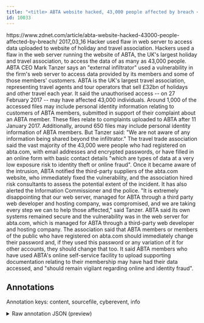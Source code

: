```yaml
---
title: "<title> ABTA website hacked, 43,000 people affected by breach </title>"
id: 10033
---
```


<title> ABTA website hacked, 43,000 people affected by breach </title>
<source> https://www.zdnet.com/article/abta-website-hacked-43000-people-affected-by-breach/ </source>
<date> 2017_03_16 </date>
<text>
Hacker used flaw in web server to access data uploaded to website of holiday and travel association.
Hackers used a flaw in the web server running the website of ABTA, the UK's largest holiday and travel association, to access the data of as many as 43,000 people.
ABTA CEO Mark Tanzer says an "external infiltrator" used a vulnerability in the firm's web server to access data provided by its members and some of those members' customers.
ABTA is the UK's largest travel association, representing travel agents and tour operators that sell £32bn of holidays and other travel each year.
It said the unauthorised access -- on 27 February 2017 -- may have affected 43,000 individuals. Around 1,000 of the accessed files may include personal identity information relating to customers of ABTA members, submitted in support of their complaint about an ABTA member. These files relate to complaints uploaded to ABTA after 11 January 2017. Additionally, around 650 files may include personal identity information of ABTA members. But Tanzer said: "We are not aware of any information being shared beyond the infiltrator."
The travel trade association said the vast majority of the 43,000 were people who had registered on abta.com, with email addresses and encrypted passwords, or have filled in an online form with basic contact details "which are types of data at a very low exposure risk to identity theft or online fraud".
Once it became aware of the intrusion, ABTA notified the third-party suppliers of the abta.com website, who immediately fixed the vulnerability, and the association hired risk consultants to assess the potential extent of the incident.
It has also alerted the Information Commissioner and the police.
"It is extremely disappointing that our web server, managed for ABTA through a third party web developer and hosting company, was compromised, and we are taking every step we can to help those affected," said Tanzer.
ABTA said its own systems remained secure and the vulnerability was in the web server for abta.com, which is managed for ABTA through a third-party web developer and hosting company.
The association said that ABTA members or members of the public who have registered on abta.com should immediately change their password and, if they used this password or any variation of it for other accounts, they should change that too. It said ABTA members who have used ABTA's online self-service facility to upload supporting documentation relating to their membership may have had their data accessed, and "should remain vigilant regarding online and identity fraud".
</text>



## Annotations

Annotation keys: content, sourcefile, cyberevent, info

<details>
<summary>Raw annotation JSON (preview)</summary>

```json
{
  "content": "Hacker used flaw in web server to access data uploaded to website of holiday and travel association. Hackers used a flaw in the web server running the website of ABTA, the UK's largest holiday and travel association, to access the data of as many as 43,000 people. ABTA CEO Mark Tanzer says an \"external infiltrator\" used a vulnerability in the firm's web server to access data provided by its members and some of those members' customers. ABTA is the UK's largest travel association, representing travel agents and tour operators that sell \u00a332bn of holidays and other travel each year. It said the unauthorised access -- on 27 February 2017 -- may have affected 43,000 individuals. Around 1,000 of the accessed files may include personal identity information relating to customers of ABTA members, submitted in support of their complaint about an ABTA member. These files relate to complaints uploaded to ABTA after 11 January 2017. Additionally, around 650 files may include personal identity information of ABTA members. But Tanzer said: \"We are not aware of any information being shared beyond the infiltrator.\" The travel trade association said the vast majority of the 43,000 were people who had registered on abta.com, with email addresses and encrypted passwords, or have filled in an online form with basic contact details \"which are types of data at a very low exposure risk to identity theft or online fraud\". Once it became aware of the intrusion, ABTA notified the third-party suppliers of the abta.com website, who immediately fixed the vulnerability, and the association hired risk consultants to assess the potential extent of the incident. It has also alerted the Information Commissioner and the police. \"It is extremely disappointing that our web server, managed for ABTA through a third party web developer and hosting company, was compromised, and we are taking every step we can to help those affected,\" said Tanzer. ABTA said its own systems remained secure and the vulnerability was in the web server for abta.com, which is managed for ABTA through a third-party web developer and hosting company. The association said that ABTA members or members of the public who have registered on abta.com should immediately change their password and, if they used this password or any variation of it for other accounts, they should change that too. It said ABTA members who have used ABTA's online self-service facility to upload supporting documentation relating to their membership may have had their data accessed, and \"should remain vigilant regarding online and identity fraud\".",
  "sourcefile": "10033.txt",
  "cyberevent": {
    "hopper": [
      {
        "index": 0,
        "relation": "Same",
        "events": [
          {
            "index": "E1",
            "type": "Attack",
            "realis": "Actual",
            "nugget": {
              "startOffset": 34,
              "index": "T1",
              "endOffset": 40,
              "text": "access"
            },
            "argument": [
              {
                "index": "T5",
                "external_reference": {
                  "wikidataid": "Q21263946"
                },
                "endOffset": 6,
                "role": {
                  "type": "Attacker"
                },
                "text": "Hacker",
                "startOffset": 0,
                "type": "Person"
              },
              {
                "index": "T4",
                "text": "used flaw in web server",
                "endOffset": 30,
                "role": {
                  "CAPEC-Meta": "Shared Data Manipulation",
                  "type": "Attack-Pattern",
                  "confidence": 0.8890685737133026
                },
                "startOffset": 7,
                "type": "Capabilities"
              },
              {
                "index": "T2",
                "text": "data",
                "endOffset": 45,
                "role": {
```
</details>
